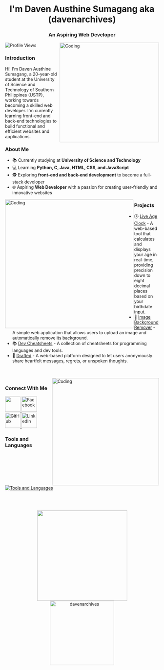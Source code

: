 <h1 align="center">I'm Daven Austhine Sumagang aka (davenarchives)</h1>
<h3 align="center">An Aspiring Web Developer</h3>

<img align="right" alt="Coding" width="325" src="https://github.com/user-attachments/assets/5845e52a-77ab-4489-aef2-000a9bf00240">

<p align="left">
  <img src="https://komarev.com/ghpvc/?username=davenarchives&label=Profile%20views&color=0e75b6&style=flat" alt="Profile Views" />
</p>

<h3>Introduction</h3>
<p align="left">
  Hi! I'm Daven Austhine Sumagang, a 20-year-old student at the University of Science and Technology of Southern Philippines (USTP), working towards becoming a skilled web developer. I'm currently learning front-end and back-end technologies to build functional and efficient websites and applications.
</p>

<h3>About Me</h3>
<ul>
  <li>📚 Currently studying at <b>University of Science and Technology</b></li>
  <li>💻 Learning <b>Python, C, Java, HTML, CSS, and JavaScript</b></li>
  <li>🕵 Exploring <b>front-end and back-end development</b> to become a full-stack developer</li>
  <li>🌐 Aspiring <b>Web Developer</b> with a passion for creating user-friendly and innovative websites</li>
</ul>

<img align="left" alt="Coding" width="420" src="https://github.com/user-attachments/assets/9b69c230-77fd-4d08-a068-93d61d9de436">

<h3>Projects</h3>
<ul>
  <li>🕒 <a href="https://ageclock.vercel.app/" target="_blank">Live Age Clock</a> - A web-based tool that calculates and displays your age in real-time, providing precision down to eight decimal places based on your birthdate input.</li>
  <li>🌄 <a href="https://bgclear.vercel.app/" target="_blank">Image Background Remover</a> - A simple web application that allows users to upload an image and automatically remove its background. </li>
  <li>📚 <a href="https://devcheatsheets.vercel.app/" target="_blank">Dev Cheatsheets</a> - A collection of cheatsheets for programming languages and dev tools. </li>
  <li>📧 <a href="http://drafted.fwh.is/" target="_blank">Drafted</a> - A web-based platform designed to let users anonymously share heartfelt messages, regrets, or unspoken thoughts. </li>
</ul>

<br>
<br>

<img align="right" alt="Coding" width="350" src="https://github.com/user-attachments/assets/7e11365b-e78c-4e38-b3dc-383e607e6a6f">


<div align="left">
  <h3>Connect With Me</h3>
  <p>
    <a href="https://discord.gg/nnZtE8EQTB" target="_blank">
      <img width="50px" src="https://github.com/user-attachments/assets/965b5f2a-e957-4e67-8ba1-bd8512f452cc" />
    </a>
    <a href="https://www.facebook.com/daven2004" target="_blank">
      <img width="50px" alt="Facebook" src="https://github.com/user-attachments/assets/3c389fa1-24eb-451a-8b20-0869474187cf" />
    </a>
    <a href="https://github.com/davenarchives" target="_blank">
      <img width="50px" alt="GitHub" src="https://github.com/user-attachments/assets/6550c54c-0785-4c2c-933e-5bb8d0e1fffb" />
    </a>
    <a href="https://www.linkedin.com/in/daven-austhine-sumagang-368817339/" target="_blank">
      <img width="50px" alt="LinkedIn" src="https://github.com/user-attachments/assets/b3572b94-1808-49b1-a140-906311b5de5e" />
    </a>
  </p>
</div>

<div align="left">
  <h3>Tools and Languages</h3>
  <p>
    <a href="https://skillicons.dev">
      <img src="https://skillicons.dev/icons?i=c,python,java,html,css,javascript,git,mysql,pycharm,vscode,figma,markdown,docker&perline=7" alt="Tools and Languages"/>
    </a>
  </p>
</div>

<br>
<br>
<br>

<div align="center">
  <img height="295px" src="https://github.com/user-attachments/assets/7e11365b-e78c-4e38-b3dc-383e607e6a6f"/>

</div>

<div align="center">
  <img height="210px" src="https://github-readme-streak-stats.herokuapp.com/?user=davenarchives&" alt="davenarchives"/>

</div>
